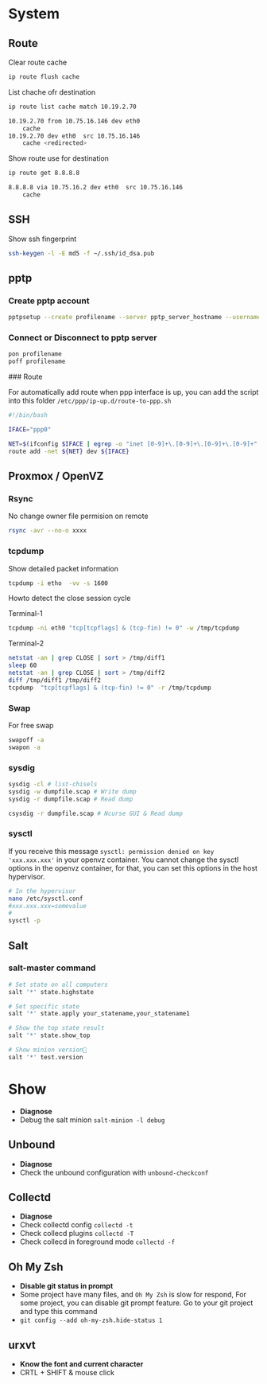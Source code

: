 # System

## Route

Clear route cache
```bash
ip route flush cache
```

List chache ofr destination

```bash
ip route list cache match 10.19.2.70

10.19.2.70 from 10.75.16.146 dev eth0 
    cache 
10.19.2.70 dev eth0  src 10.75.16.146 
    cache <redirected> 
```

Show route use for destination

```bash
ip route get 8.8.8.8

8.8.8.8 via 10.75.16.2 dev eth0  src 10.75.16.146 
    cache 
```



## SSH

Show ssh fingerprint

```bash
ssh-keygen -l -E md5 -f ~/.ssh/id_dsa.pub
```

## pptp

### Create pptp account

```bash
pptpsetup --create profilename --server pptp_server_hostname --username username --password PASSWORD --encrypt
```

### Connect or Disconnect to pptp server


```bash
pon profilename
poff profilename
```

### Route

For automatically add route when ppp interface is up, you can add the script into this folder `/etc/ppp/ip-up.d/route-to-ppp.sh`

```bash
#!/bin/bash

IFACE="ppp0"

NET=$(ifconfig $IFACE | egrep -o "inet [0-9]+\.[0-9]+\.[0-9]+\.[0-9]+" | cut -d" " -f2 | cut -d"." -f1-3).0
route add -net ${NET} dev ${IFACE}
```







## Proxmox / OpenVZ

### Rsync

No change owner file permision on remote

```bash
rsync -avr --no-o xxxx
```


### tcpdump

Show detailed packet information

```bash
tcpdump -i etho  -vv -s 1600
```


Howto detect the close session cycle

Terminal-1
```bash
tcpdump -ni eth0 "tcp[tcpflags] & (tcp-fin) != 0" -w /tmp/tcpdump
```

Terminal-2
```bash
netstat -an | grep CLOSE | sort > /tmp/diff1
sleep 60
netstat -an | grep CLOSE | sort > /tmp/diff2
diff /tmp/diff1 /tmp/diff2
tcpdump  "tcp[tcpflags] & (tcp-fin) != 0" -r /tmp/tcpdump
```
### Swap

For free swap

```bash
swapoff -a
swapon -a
```

### sysdig

```bash
sysdig -cl # list-chisels
sysdig -w dumpfile.scap # Write dump
sysdig -r dumpfile.scap # Read dump

csysdig -r dumpfile.scap # Ncurse GUI & Read dump
```

### sysctl

If you receive this message `sysctl: permission denied on key 'xxx.xxx.xxx'` in your openvz container. You cannot change the sysctl options in the openvz container, for that, you can set this options in the host hypervisor. 

```bash
# In the hypervisor
nano /etc/sysctl.conf
#xxx.xxx.xxx=somevalue
#
sysctl -p
```

## Salt

### salt-master command

```bash
# Set state on all computers
salt '*' state.highstate

# Set specific state 
salt '*' state.apply your_statename,your_statename1

# Show the top state result
salt '*' state.show_top

# Show minion version
salt '*' test.version

```

# Show

 * **Diagnose**
  * Debug the salt minion `salt-minion -l debug`

## Unbound

 * **Diagnose**
  * Check the unbound configuration with `unbound-checkconf`

## Collectd

 * **Diagnose**
  * Check collectd config `collectd -t`
  * Check collecd plugins `collectd -T`
  * Check collecd in foreground mode `collectd -f`

## Oh My Zsh

 * **Disable git status in prompt**
  * Some project have many files, and `Oh My Zsh` is slow for respond, For some project, you can disable git prompt feature. Go to your git project and type this command
   * `git config --add oh-my-zsh.hide-status 1`

## urxvt

 * **Know the font and current character**
  * CRTL + SHIFT & mouse click   
